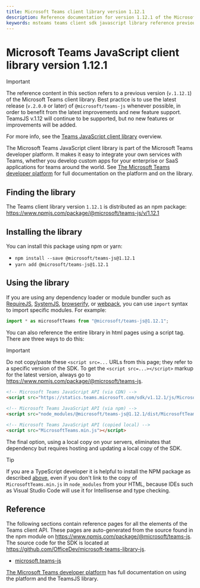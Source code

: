 ```yaml
---
title: Microsoft Teams client library version 1.12.1
description: Reference documentation for version 1.12.1 of the Microsoft Teams client library
keywords: msteams teams client sdk javascript library reference previous
---
```

# Microsoft Teams JavaScript client library version 1.12.1

> [!IMPORTANT]
> The reference content in this section refers to a previous version (`v.1.12.1`) of the Microsoft Teams client library. Best practice is to use the latest release (`v.2.0.0` or later) of `@microsoft/teams-js`  whenever possible, in order to benefit from the latest improvements and new feature support. TeamsJS v.1.12 will continue to be supported, but no new features or improvements will be added.
>
> For more info, see the [Teams JavaScript client library](/microsoftteams/platform/tabs/how-to/using-teams-client-library) overview.

The Microsoft Teams JavaScript client library is part of the Microsoft Teams developer platform. It makes it easy to integrate your own services with Teams, whether you develop custom apps for your enterprise or SaaS applications for teams around the world. See [The Microsoft Teams developer platform](/microsoftteams/platform/overview) for full documentation on the platform and on the library.

## Finding the library

The Teams client library version `1.12.1` is distributed as an npm package:
https://www.npmjs.com/package/@microsoft/teams-js/v/1.12.1

## Installing the library

You can install this package using npm or yarn:

* `npm install --save @microsoft/teams-js@1.12.1`
* `yarn add @microsoft/teams-js@1.12.1`

## Using the library

If you are using any dependency loader or module bundler such as [RequireJS](http://requirejs.org/), [SystemJS](https://github.com/systemjs/systemjs), [browserify](http://browserify.org/), or [webpack](https://webpack.github.io/), you can use `import` syntax to import specific modules. For example:

```typescript
import * as microsoftTeams from "@microsoft/teams-js@1.12.1";
```

You can also reference the entire library in html pages using a script tag.  There are three ways to do this:

> [!IMPORTANT]
> Do not copy/paste these `<script src=...` URLs from this page; they refer to a specific version of the SDK. To get the `<script src=...></script>` markup for the latest version, always go to https://www.npmjs.com/package/@microsoft/teams-js.

```html
<!-- Microsoft Teams JavaScript API (via CDN) -->
<script src="https://statics.teams.microsoft.com/sdk/v1.12.1/js/MicrosoftTeams.min.js" crossorigin="anonymous"></script>
 
<!-- Microsoft Teams JavaScript API (via npm) -->
<script src="node_modules/@microsoft/teams-js@1.12.1/dist/MicrosoftTeams.min.js"></script>

<!-- Microsoft Teams JavaScript API (copied local) -->
<script src="MicrosoftTeams.min.js"></script>
```

The final option, using a local copy on your servers, eliminates that dependency but requires hosting and updating a local copy of the SDK.

> [!TIP]
> If you are a TypeScript developer it is helpful to install the NPM package as described [above](#installing-the-library), even if you don't link to the copy of `MicrosoftTeams.min.js` in `node_modules` from your HTML, because IDEs such as Visual Studio Code will use it for Intellisense and type checking.

## Reference

The following sections contain reference pages for all the elements of the Teams client API. These pages are auto-generated from the source found in the npm module on https://www.npmjs.com/package/@microsoft/teams-js. The source code for the SDK is located at https://github.com/OfficeDev/microsoft-teams-library-js.

* [microsoft.teams-js](/javascript/api/%40microsoft/teams-js/)

[The Microsoft Teams developer platform](/microsoftteams/platform) has full documentation on using the platform and the TeamsJS library.
